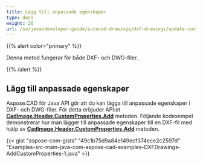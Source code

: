 ```yaml
---
title: Lägg till anpassade egenskaper
type: docs
weight: 20
url: /sv/java/developer-guide/autocad-drawings/dxf-drawings/update-custom-properties/
---
```


{{% alert color="primary" %}}

Denna metod fungerar för både DXF- och DWG-filer.

{{% /alert %}}

## Lägg till anpassade egenskaper

Aspose.CAD för Java API gör att du kan lägga till anpassade egenskaper i DXF- och DWG-filer. För detta erbjuder API:et [**CadImage.Header.CustomProperties.Add**](https://reference.aspose.com/cad/java/com.aspose.cad.fileformats.cad.cadobjects/CadHeader#getCustomProperties--) metoden.
Följande kodexempel demonstrerar hur man lägger till anpassade egenskaper till en DXF-fil med hjälp av [**CadImage.Header.CustomProperties.Add**](https://reference.aspose.com/cad/java/com.aspose.cad.fileformats.cad.cadobjects/CadHeader#getCustomProperties--) metoden.

{{< gist "aspose-com-gists" "49c1b75d9a84e149ecf374ece2c2597d" "Examples-src-main-java-com-aspose-cad-examples-DXFDrawings-AddCustomProperties-1.java" >}}
